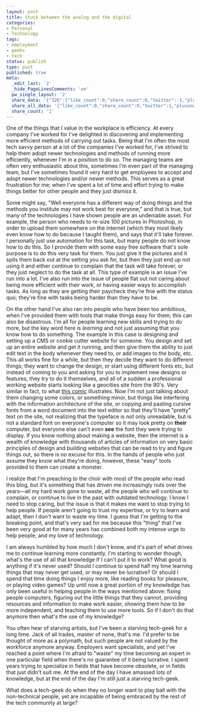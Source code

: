```yaml
---
layout: post
title: Stuck between the analog and the digital
categories:
- Personal
- Technology
tags:
- employment
- geeks
- tech
status: publish
type: post
published: true
meta:
  _edit_last: '2'
  _hide_PageLinesComments: 'on'
  pw_single_layout: '2'
  share_data: '{"326":{"like_count":0,"share_count":0,"twitter":-1,"plusone":0,"stumble":0,"pinit":0,"count":-1,"time":1373349947},"327":{"like_count":0,"share_count":0,"twitter":1,"plusone":0,"stumble":0,"pinit":0,"count":-402,"time":1373429677},"328":{"like_count":0,"share_count":0,"twitter":0,"plusone":0,"stumble":0,"pinit":0,"count":0,"time":1373519189},"329":{"like_count":0,"share_count":0,"twitter":0,"plusone":0,"stumble":0,"pinit":0,"count":0,"time":1373614771},"330":{"like_count":0,"share_count":0,"twitter":0,"plusone":0,"stumble":0,"pinit":0,"count":0,"time":1373688893},"331":{"like_count":0,"share_count":0,"twitter":0,"plusone":0,"stumble":0,"pinit":0,"count":0,"time":1373784186},"332":{"like_count":0,"share_count":0,"twitter":0,"plusone":0,"stumble":0,"pinit":0,"count":0,"time":1373863830},"333":{"like_count":0,"share_count":0,"twitter":0,"plusone":0,"stumble":0,"pinit":0,"count":0,"time":1373949727},"334":{"like_count":0,"share_count":0,"twitter":0,"plusone":0,"stumble":0,"pinit":0,"count":0,"time":1374037943},"335":{"like_count":0,"share_count":0,"twitter":0,"plusone":0,"stumble":0,"pinit":0,"count":0,"time":1374121421},"336":{"like_count":0,"share_count":0,"twitter":0,"plusone":0,"stumble":0,"pinit":0,"count":0,"time":1374206316},"337":{"like_count":0,"share_count":0,"twitter":0,"plusone":0,"stumble":0,"pinit":0,"count":0,"time":1374293357},"338":{"like_count":0,"share_count":0,"twitter":0,"plusone":0,"stumble":0,"pinit":0,"count":0,"time":1374377685},"339":{"like_count":0,"share_count":0,"twitter":0,"plusone":0,"stumble":0,"pinit":0,"count":0,"time":1374468122},"340":{"like_count":0,"share_count":0,"twitter":-1,"plusone":0,"stumble":0,"pinit":0,"count":-1,"time":1374559863},"341":{"like_count":0,"share_count":0,"twitter":1,"plusone":0,"stumble":0,"pinit":0,"count":1,"time":1374639111},"342":{"like_count":0,"share_count":0,"twitter":0,"plusone":0,"stumble":0,"pinit":0,"count":0,"time":1374724603},"343":{"like_count":0,"share_count":0,"twitter":0,"plusone":0,"stumble":0,"pinit":0,"count":0,"time":1374813044},"344":{"like_count":0,"share_count":0,"twitter":0,"plusone":0,"stumble":0,"pinit":0,"count":0,"time":1374916348},"345":{"like_count":0,"share_count":0,"twitter":0,"plusone":0,"stumble":0,"pinit":0,"count":0,"time":1374984681},"346":{"like_count":0,"share_count":0,"twitter":0,"plusone":0,"stumble":0,"pinit":0,"count":0,"time":1375073045},"347":{"like_count":0,"share_count":0,"twitter":0,"plusone":0,"stumble":0,"pinit":0,"count":0,"time":1375163961},"348":{"like_count":0,"share_count":0,"twitter":0,"plusone":0,"stumble":0,"pinit":0,"count":0,"time":1375245848},"349":{"like_count":0,"share_count":0,"twitter":0,"plusone":0,"stumble":0,"pinit":0,"count":0,"time":1375328431},"350":{"like_count":0,"share_count":0,"twitter":0,"plusone":0,"stumble":0,"pinit":0,"count":0,"time":1375418033},"351":{"like_count":0,"share_count":0,"twitter":0,"plusone":0,"stumble":0,"pinit":0,"count":0,"time":1375513816},"352":{"like_count":0,"share_count":0,"twitter":0,"plusone":0,"stumble":0,"pinit":0,"count":1,"time":1375591728},"353":{"like_count":0,"share_count":0,"twitter":0,"plusone":0,"stumble":0,"pinit":0,"count":0,"time":1375691373},"354":{"like_count":0,"share_count":0,"twitter":0,"plusone":0,"stumble":0,"pinit":0,"count":0,"time":1375763010},"355":{"like_count":0,"share_count":0,"twitter":0,"plusone":0,"stumble":0,"pinit":0,"count":0,"time":1375848153},"356":{"like_count":0,"share_count":0,"twitter":0,"plusone":0,"stumble":0,"pinit":0,"count":403,"time":1375935970},"357":{"like_count":0,"share_count":0,"twitter":0,"plusone":0,"stumble":0,"pinit":0,"count":0,"time":1376023253}}'
  share_all_data: '{"like_count":0,"share_count":0,"twitter":1,"plusone":0,"stumble":0,"pinit":0,"count":1,"time":1376023253}'
  share_count: '1'
---
```

One of the things that I value in the workplace is efficiency. At every company I've worked for I've delighted in discovering and implementing more efficient methods of carrying out tasks. Being that I'm often the most tech savvy person at a lot of the companies I've worked for, I've strived to help them adopt newer technologies and methods of running more efficiently, whenever I'm in a position to do so. The managing teams are often very enthusiastic about this, sometimes I'm even part of the managing team, but I've sometimes found it very hard to get employees to accept and adopt newer technologies and/or newer methods. This serves as a great frustration for me; when I've spent a lot of time and effort trying to make things better for other people and they just dismiss it.

Some might say, "Well everyone has a different way of doing things and the methods you institute may not work best for everyone," and that is true, but many of the technologies I have shown people are an undeniable asset. For example, the person who needs to re-size 100 pictures in Photoshop, in order to upload them somewhere on the internet (which they most likely even know how to do because I taught them), and says that it'll take forever. I personally just use automation for this task, but many people do not know how to do this. So I provide them with some easy free software that's sole purpose is to do this very task for them. You just give it the pictures and it spits them back out at the setting you ask for, but then they just end up not using it and either continue to complain that the task will take forever, or they just neglect to do the task at all. This type of example is an issue I've run into a lot. I've also run into the issue of people flat out not caring about being more efficient with their work, or having easier ways to accomplish tasks. As long as they are getting their paycheck they're fine with the status quo; they're fine with tasks being harder than they have to be.<!--more-->

On the other hand I've also ran into people who have been too ambitious, when I've provided them with tools that make things easy for them; this can also be disastrous. I'm all for people learning new skills and trying to do more, but the key word here is <em>learning</em> and not just assuming that you know how to do something. The example in this case is designing and setting up a CMS or cookie cutter website for someone. You design and set up an entire website and get it running, and then give them the ability to just edit text in the body whenever they need to, or add images to the body, etc. This all works fine for a while, but then they decide they want to do different things; they want to change the design, or start using different fonts etc, but instead of coming to you and asking for you to implement new designs or features, they try to do it themselves, and all of a sudden a professional working website starts looking like a geocities site from the 90's. Very similar in fact, to what <a title="How a Web Design Goes Straight to Hell" href="http://theoatmeal.com/comics/design_hell" target="_blank">this comic</a> illustrates. Now I'm not just talking about them changing some colors, or something minor, but things like interfering with the information architecture of the site, or copying and pasting cursive fonts from a word document into the text editor so that they'll have "pretty" text on the site, not realizing that the typeface is not only unreadable, but is not a standard font on everyone's computer so it may look pretty on <strong>their</strong> computer, but everyone else can't even <strong>see</strong> the font they were trying to display. If you know nothing about making a website, then the internet is a wealth of knowledge with thousands of articles of information on very basic principles of design and building websites that can be read to try and figure things out, so there is no excuse for this. In the hands of people who just assume they know what they're doing, however, these "easy" tools provided to them can create a monster.

I realize that I'm preaching to the choir with most of the people who read this blog, but it's something that has driven me increasingly nuts over the years—all my hard work gone to waste, all the people who will continue to complain, or continue to live in the past with outdated technology. I know I need to stop caring, but the issue is that it makes me want to stop trying to help people. If people aren't going to trust my expertise, or try to learn and adapt, then I don't want to waste my time. I guess that I'm getting to the breaking point, and that's very sad for me because this "thing" that I've been very good at for many years has combined both my intense urge to help people, and my love of technology.

I am always humbled by how much I don't know, and it's part of what drives me to continue learning more constantly. I'm starting to wonder though, what's the use of all that knowledge if I can't put it to work? What good is anything if it's never used? Should I continue to spend half my time learning things that may never get used, or may never be lucrative? Or should I spend that time doing things I enjoy more, like reading books for pleasure, or playing video games? Up until now a great portion of my knowledge has only been useful in helping people in the ways mentioned above: fixing people computers, figuring out the little things that they cannot, providing resources and information to make work easier, showing them how to be more independent, and teaching them to use more tools. So if I don't do that anymore then what's the use of my knowledge?

You often hear of starving artists, but I've been a starving tech-geek for a long time. Jack of all trades, master of none, that's me. I'd prefer to be thought of more as a polymath, but such people are not valued by the workforce anymore anyway. Employers want specialists, and yet I've reached a point where I'm afraid to "waste" my time becoming an expert in one particular field when there's no guarantee of it being lucrative. I spent years trying to specialize in fields that have become obsolete, or in fields that just didn't suit me. At the end of the day I have amassed lots of knowledge, but at the end of the day I'm still just a starving tech-geek.

What does a tech-geek do when they no longer want to play ball with the non-technical people, yet are incapable of being embraced by the rest of the tech community at large?
